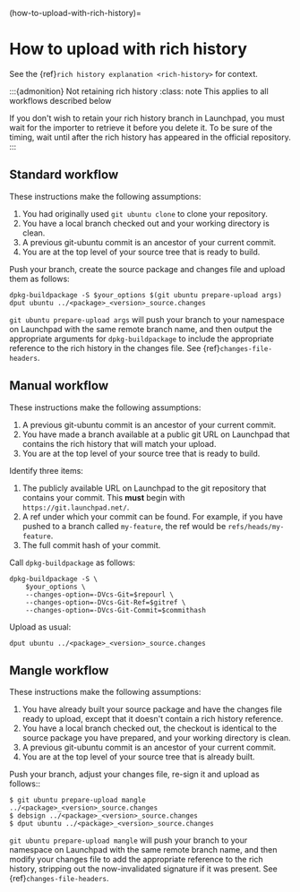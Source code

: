 (how-to-upload-with-rich-history)=
# How to upload with rich history

See the {ref}`rich history explanation <rich-history>` for context.

:::{admonition} Not retaining rich history
:class: note
This applies to all workflows described below

If you don't wish to retain your rich history branch in Launchpad, you must
wait for the importer to retrieve it before you delete it. To be sure of the
timing, wait until after the rich history has appeared in the official
repository.
:::


## Standard workflow

These instructions make the following assumptions:

1. You had originally used `git ubuntu clone` to clone your repository.
1. You have a local branch checked out and your working directory is clean.
1. A previous git-ubuntu commit is an ancestor of your current commit.
1. You are at the top level of your source tree that is ready to build.

Push your branch, create the source package and changes file and upload them as
follows:

```console
dpkg-buildpackage -S $your_options $(git ubuntu prepare-upload args)
dput ubuntu ../<package>_<version>_source.changes
```

`git ubuntu prepare-upload args` will push your branch to your namespace
on Launchpad with the same remote branch name, and then output the appropriate
arguments for `dpkg-buildpackage` to include the appropriate reference to
the rich history in the changes file. See
{ref}`changes-file-headers`.


## Manual workflow

These instructions make the following assumptions:

1. A previous git-ubuntu commit is an ancestor of your current commit.
1. You have made a branch available at a public git URL on Launchpad that
   contains the rich history that will match your upload.
1. You are at the top level of your source tree that is ready to build.

Identify three items:

1. The publicly available URL on Launchpad to the git repository that contains
   your commit. This **must** begin with `https://git.launchpad.net/`.
1. A ref under which your commit can be found. For example, if you have pushed
   to a branch called `my-feature`, the ref would be
   `refs/heads/my-feature`.
1. The full commit hash of your commit.

Call `dpkg-buildpackage` as follows:

```console
dpkg-buildpackage -S \
    $your_options \
    --changes-option=-DVcs-Git=$repourl \
    --changes-option=-DVcs-Git-Ref=$gitref \
    --changes-option=-DVcs-Git-Commit=$commithash
```

Upload as usual:

```console
dput ubuntu ../<package>_<version>_source.changes
```


## Mangle workflow

These instructions make the following assumptions:

1. You have already built your source package and have the changes file ready
   to upload, except that it doesn't contain a rich history reference.
1. You have a local branch checked out, the checkout is identical to the source
   package you have prepared, and your working directory is clean.
1. A previous git-ubuntu commit is an ancestor of your current commit.
1. You are at the top level of your source tree that is already built.

Push your branch, adjust your changes file, re-sign it and upload as follows::

```none
$ git ubuntu prepare-upload mangle ../<package>_<version>_source.changes
$ debsign ../<package>_<version>_source.changes
$ dput ubuntu ../<package>_<version>_source.changes
```

`git ubuntu prepare-upload mangle` will push your branch to your
namespace on Launchpad with the same remote branch name, and then modify your
changes file to add the appropriate reference to the rich history, stripping
out the now-invalidated signature if it was present. See
{ref}`changes-file-headers`.
